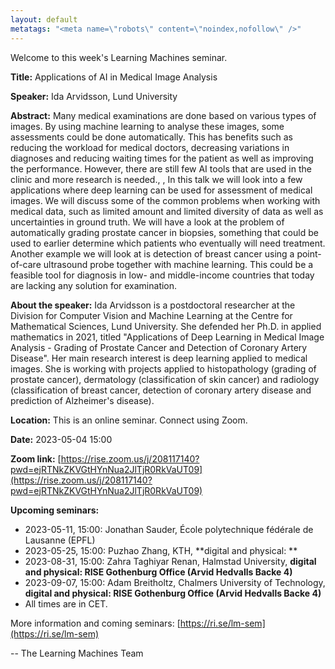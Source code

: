 ```yaml
---
layout: default
metatags: "<meta name=\"robots\" content=\"noindex,nofollow\" />"
---
```

 
Welcome to this week's Learning Machines seminar.

**Title:** Applications of AI in Medical Image Analysis

**Speaker:** Ida Arvidsson, Lund University

**Abstract:** Many medical examinations are done based on various types of images. By using machine learning to analyse these images, some assessments could be done automatically. This has benefits such as reducing the workload for medical doctors, decreasing variations in diagnoses and reducing waiting times for the patient as well as improving the performance. However, there are still few AI tools that are used in the clinic and more research is needed.,
,
In this talk we will look into a few applications where deep learning can be used for assessment of medical images. We will discuss some of the common problems when working with medical data, such as limited amount and limited diversity of data as well as uncertainties in ground truth. We will have a look at the problem of automatically grading prostate cancer in biopsies, something that could be used to earlier determine which patients who eventually will need treatment. Another example we will look at is detection of breast cancer using a point-of-care ultrasound probe together with machine learning. This could be a feasible tool for diagnosis in low- and middle-income countries that today are lacking any solution for examination.

**About the speaker:** Ida Arvidsson is a postdoctoral researcher at the Division for Computer Vision and Machine Learning at the Centre for Mathematical Sciences, Lund University. She defended her Ph.D. in applied mathematics in 2021, titled &quot;Applications of Deep Learning in Medical Image Analysis - Grading of Prostate Cancer and Detection of Coronary Artery Disease&quot;. Her main research interest is deep learning applied to medical images. She is working with projects applied to histopathology (grading of prostate cancer), dermatology (classification of skin cancer) and radiology (classification of breast cancer, detection of coronary artery disease and prediction of Alzheimer&#x27;s disease).

**Location:** This is an online seminar. Connect using Zoom.

**Date:** 2023-05-04 15:00

**Zoom link:** [https://rise.zoom.us/j/208117140?pwd=ejRTNkZKVGtHYnNua2JlTjR0RkVaUT09](https://rise.zoom.us/j/208117140?pwd=ejRTNkZKVGtHYnNua2JlTjR0RkVaUT09)

**Upcoming seminars:**

* 2023-05-11, 15:00: Jonathan Sauder, École polytechnique fédérale de Lausanne (EPFL)
* 2023-05-25, 15:00: Puzhao Zhang, KTH, **digital and physical: **
* 2023-08-31, 15:00: Zahra Taghiyar Renan, Halmstad University, **digital and physical: RISE Gothenburg Office (Arvid Hedvalls Backe 4)**
* 2023-09-07, 15:00: Adam Breitholtz, Chalmers University of Technology, **digital and physical: RISE Gothenburg Office (Arvid Hedvalls Backe 4)**
* All times are in CET.

More information and coming seminars: [https://ri.se/lm-sem](https://ri.se/lm-sem)

-- The Learning Machines Team

